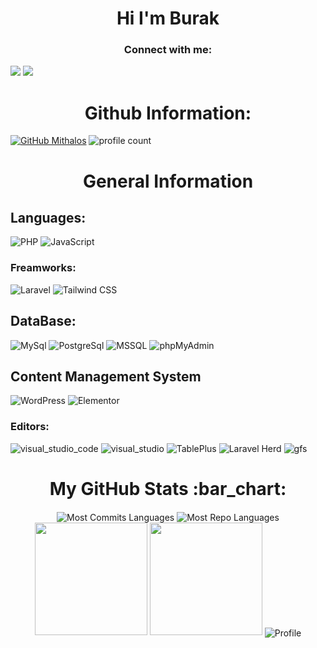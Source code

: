 <h1 align="center">Hi I'm Burak</h1> 

<h3 align="center">Connect with me:</h3>

<a href="mailto:burakorhan.iletisim@outlook.com"><img src="https://img.shields.io/badge/gmail-%23DD0031.svg?&style=for-the-badge&logo=gmail&logoColor=white"/></a>
<a href="https://www.linkedin.com/in/burak-orhan-5816722b1/"><img src="https://img.shields.io/badge/linkedin-%230077B5.svg?&style=for-the-badge&logo=linkedin&logoColor=white"/></a>


<h1 align="center">Github Information:</h3>

[![GitHub Mithalos](https://img.shields.io/github/followers/Burak-Orhan?label=follow&style=social)](https://github.com/Mithalos) 
![profile count](https://komarev.com/ghpvc/?username=Burak-Orhan&color=green)&nbsp;

<h1 align="center"> General Information </h1>
<h2 align="left"> Languages: </h2>

![PHP](https://img.shields.io/badge/Php-777BB4?style=for-the-badge&logo=php&logoColor=white)
![JavaScript](https://img.shields.io/badge/JavaScript-F7DF1E?style=for-the-badge&logo=javascript&logoColor=black)

<h3 align="left"> Freamworks: </h3>

![Laravel](https://img.shields.io/badge/laravel-FF2D20?style=for-the-badge&logo=laravel&logoColor=white)
![Tailwind CSS](https://img.shields.io/badge/Tailwind_CSS-38B2AC?style=for-the-badge&logo=tailwindcss&logoColor=white)

<!-- ![jQuery](https://img.shields.io/badge/jQuery-0769AD?logo=jquery&logoColor=fff&style=for-the-badge) -->

<h2 align="left"> DataBase: </h2>

![MySql](https://img.shields.io/badge/MySql-005C84?style=for-the-badge&logo=mysql&logoColor=white)
![PostgreSql](https://img.shields.io/badge/PostgreSql-2F6792?style=for-the-badge&logo=postgresql&logoColor=white)
![MSSQL](https://img.shields.io/badge/Microsoft_SQL_Server-CC2927?style=for-the-badge&logo=microsoftsqlserver&logoColor=white)
![phpMyAdmin](https://img.shields.io/badge/phpMyAdmin-6C78AF?style=for-the-badge&logo=phpmyadmin&logoColor=white)

<h2 align="left">Content Management System</h2>

![WordPress](https://img.shields.io/badge/WordPress-21759B?style=for-the-badge&logo=wordpress&logoColor=fff)
![Elementor](https://img.shields.io/badge/Elementor-92003B?logo=elementor&logoColor=fff&style=for-the-badge)

<h3 align="left"> Editors: </h3>

![visual_studio_code](https://img.shields.io/badge/visual_studio_code-007ACC?style=for-the-badge&logo=visual-studio-code&logoColor=white)
![visual_studio](https://img.shields.io/badge/visual_studio-5C2D91?style=for-the-badge&logo=visualstudio&logoColor=white)
![TablePlus](https://img.shields.io/badge/TablePlus-FFCC00?style=for-the-badge&logoColor=white)
![Laravel Herd](https://img.shields.io/badge/Laravel_Herd-FF2D20?style=for-the-badge&logo=laravel&logoColor=white)
![gfs](https://github-readme-stats.vercel.app/api/top-langs?username=Burak-Orhan&show_icons=true&locale=en&layout=compact&theme=radical)
<h1 align="center">My GitHub Stats :bar_chart:</h1>
<p align="center">
    <img align="center"
        src="https://github-readme-stats.vercel.app/api/top-langs?username=Burak-Orhan&show_icons=true&locale=en&layout=compact&theme=radical"
         alt="Most Commits Languages" />
    <img align="center"
        src="http://github-profile-summary-cards.vercel.app/api/cards/repos-per-language?username=Burak-Orhan&theme=radical&exclude=html,CSS,Jupyter%20Notebook"
         alt="Most Repo Languages" />
    <img src="https://github-readme-stats.vercel.app/api?username=Burak-Orhan&show_icons=true&locale=en&theme=radical"
        height="180em">
    <img src="https://github-contributor-stats.vercel.app/api?username=Burak-Orhan&limit=5&theme=radical&combine_all_yearly_contributions=true"
        height="180em">
    <img align="center"
        src="https://github-profile-summary-cards.vercel.app/api/cards/profile-details?username=Burak-Orhan&theme=radical"
        alt='Profile' />
</p>
